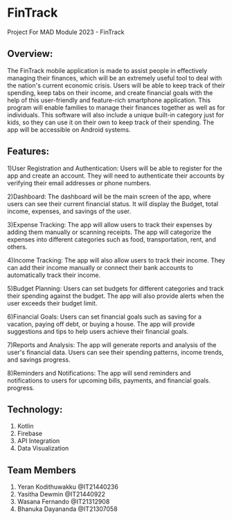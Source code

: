 # FinTrack
Project For MAD Module 2023 - FinTrack

## Overview:
The FinTrack mobile application is made to assist people in effectively managing their finances, which will be an extremely useful tool to deal with the nation's current economic crisis. Users will be able to keep track of their spending, keep tabs on their income, and create financial goals with the help of this user-friendly and feature-rich smartphone application. This program will enable families to manage their finances together as well as for individuals.
This software will also include a unique built-in category just for kids, so they can use it on their own to keep track of their spending. The app will be accessible on Android systems.

## Features:

1)User Registration and Authentication: Users will be able to register for the app and create an account. They will need to authenticate their accounts by verifying their email addresses or phone numbers.

2)Dashboard: The dashboard will be the main screen of the app, where users can see their current financial status. It will display the Budget, total income, expenses, and savings of the user.

3)Expense Tracking: The app will allow users to track their expenses by adding them manually or scanning receipts. The app will categorize the expenses into different categories such as food, transportation, rent, and others.

4)Income Tracking: The app will also allow users to track their income. They can add their income manually or connect their bank accounts to automatically track their income.

5)Budget Planning: Users can set budgets for different categories and track their spending against the budget. The app will also provide alerts when the user exceeds their budget limit.

6)Financial Goals: Users can set financial goals such as saving for a vacation, paying off debt, or buying a house. The app will provide suggestions and tips to help users achieve their financial goals.

7)Reports and Analysis: The app will generate reports and analysis of the user's financial data. Users can see their spending patterns, income trends, and savings progress.

8)Reminders and Notifications: The app will send reminders and notifications to users for upcoming bills, payments, and financial goals.
progress.

## Technology:
1.	Kotlin
2.	Firebase
3.	API Integration
4.	Data Visualization
 
 ## Team Members 

1) Yeran Kodithuwakku @IT21440236
2) Yasitha Dewmin     @IT21440922
3) Wasana Fernando    @IT21312908
4) Bhanuka Dayananda  @IT21307058






